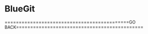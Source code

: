 # BlueGit
============================================GO BACK=============================================
